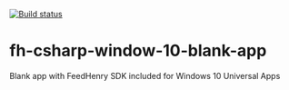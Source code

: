 [![Build status](https://ci.appveyor.com/api/projects/status/9tct1gexrr4dfoki?svg=true)](https://ci.appveyor.com/project/edewit/fh-csharp-window-10-blank-app)

fh-csharp-window-10-blank-app
=============================

Blank app with FeedHenry SDK included for Windows 10 Universal Apps
